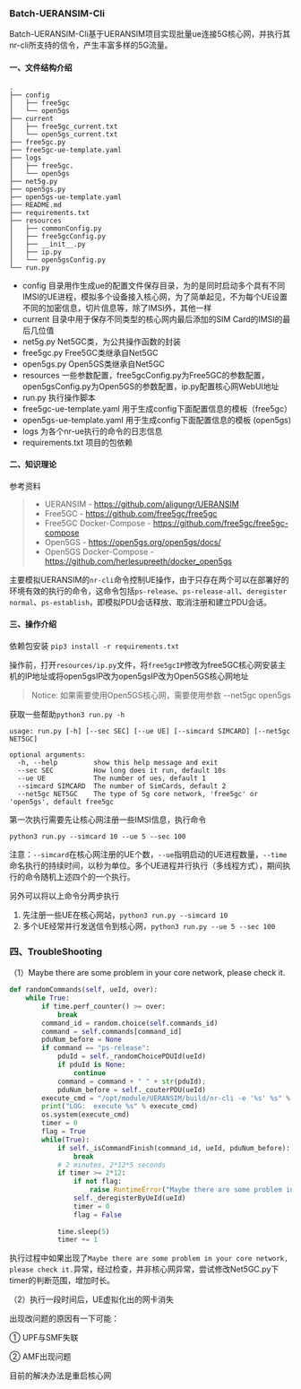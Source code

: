 ### Batch-UERANSIM-Cli

Batch-UERANSIM-Cli基于UERANSIM项目实现批量ue连接5G核心网，并执行其nr-cli所支持的信令，产生丰富多样的5G流量。

#### 一、文件结构介绍

```
.
├── config
│   ├── free5gc
│   └── open5gs
├── current
│   ├── free5gc_current.txt
│   └── open5gs_current.txt
├── free5gc.py
├── free5gc-ue-template.yaml
├── logs
│   ├── free5gc.
│   └── open5gs
├── net5g.py
├── open5gs.py
├── open5gs-ue-template.yaml
├── README.md
├── requirements.txt
├── resources
│   ├── commonConfig.py
│   ├── free5gcConfig.py
│   ├── __init__.py
│   ├── ip.py
│   └── open5gsConfig.py
└── run.py
```

- config 目录用作生成ue的配置文件保存目录，为的是同时启动多个具有不同IMSI的UE进程，模拟多个设备接入核心网，为了简单起见，不为每个UE设置不同的加密信息，切片信息等，除了IMSI外，其他一样
- current 目录中用于保存不同类型的核心网内最后添加的SIM Card的IMSI的最后几位值
- net5g.py Net5GC类，为公共操作函数的封装
- free5gc.py Free5GC类继承自Net5GC
- open5gs.py Open5GS类继承自Net5GC
- resources 一些参数配置，free5gcConfig.py为Free5GC的参数配置，open5gsConfig.py为Open5GS的参数配置，ip.py配置核心网WebUI地址
- run.py 执行操作脚本
- free5gc-ue-template.yaml 用于生成config下面配置信息的模板（free5gc）
- open5gs-ue-template.yaml 用于生成config下面配置信息的模板 (open5gs)
- logs 为各个nr-ue执行的命令的日志信息
- requirements.txt 项目的包依赖

#### 二、知识理论

参考资料

> - UERANSIM - https://github.com/aligungr/UERANSIM
> - Free5GC - https://github.com/free5gc/free5gc
> - Free5GC Docker-Compose - https://github.com/free5gc/free5gc-compose
> - Open5GS - https://open5gs.org/open5gs/docs/
> - Open5GS Docker-Compose - https://github.com/herlesupreeth/docker_open5gs

主要模拟UERANSIM的`nr-cli`命令控制UE操作，由于只存在两个可以在部署好的环境有效的执行的命令，这命令包括`ps-release`、`ps-release-all`、`deregister normal`、`ps-establish`，即模拟PDU会话释放、取消注册和建立PDU会话。



#### 三、操作介绍

依赖包安装 `pip3 install -r requirements.txt`

操作前，打开`resources/ip.py`文件，将`free5gcIP`修改为free5GC核心网安装主机的IP地址或将open5gsIP改为open5gsIP改为Open5GS核心网地址

> Notice: 如果需要使用Open5GS核心网，需要使用参数 --net5gc open5gs

获取一些帮助`python3 run.py -h`

```
usage: run.py [-h] [--sec SEC] [--ue UE] [--simcard SIMCARD] [--net5gc NET5GC]

optional arguments:
  -h, --help         show this help message and exit
  --sec SEC          How long does it run, default 10s
  --ue UE            The number of ues, default 1
  --simcard SIMCARD  The number of SimCards, default 2
  --net5gc NET5GC    The type of 5g core network, 'free5gc' or 'open5gs', default free5gc
```

第一次执行需要先让核心网注册一些IMSI信息，执行命令

```
python3 run.py --simcard 10 --ue 5 --sec 100
```

注意：`--simcard`在核心网注册的UE个数，`--ue`指明启动的UE进程数量，`--time`命名执行的持续时间，以秒为单位。多个UE进程并行执行（多线程方式），期间执行的命令随机上述四个的一个执行。

另外可以将以上命令分两步执行

1. 先注册一些UE在核心网站，`python3 run.py --simcard 10`
2. 多个UE经常并行发送信令到核心网，`python3 run.py --ue 5 --sec 100`

### 四、TroubleShooting
（1）Maybe there are some problem in your core network, please check it.
```python
def randomCommands(self, ueId, over):
    while True:
        if time.perf_counter() >= over:
            break
        command_id = random.choice(self.commands_id)
        command = self.commands[command_id]
        pduNum_before = None
        if command == "ps-release":
            pduId = self._randomChoicePDUId(ueId)
            if pduId is None:
                continue
            command = command + " " + str(pduId);
            pduNum_before = self._couterPDU(ueId)
        execute_cmd = "/opt/module/UERANSIM/build/nr-cli -e '%s' %s" % (command, ueId)
        print("LOG:  execute %s" % execute_cmd)
        os.system(execute_cmd)
        timer = 0
        flag = True
        while(True):
            if self._isCommandFinish(command_id, ueId, pduNum_before):
                break
            # 2 minutes, 2*12*5 seconds
            if timer >= 2*12:
                if not flag:
                    raise RuntimeError("Maybe there are some problem in your core network, please check it.")
                self._deregisterByUeId(ueId)
                timer = 0
                flag = False
                
            time.sleep(5)
            timer += 1
```
执行过程中如果出现了`Maybe there are some problem in your core network, please check it.`异常，经过检查，并非核心网异常，尝试修改Net5GC.py下timer的判断范围，增加时长。

（2）执行一段时间后，UE虚拟化出的网卡消失

出现改问题的原因有一下可能：

① UPF与SMF失联

② AMF出现问题

目前的解决办法是重启核心网